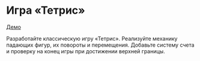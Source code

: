 # Игра «Тетрис»

[Демо](https://650874eba0435915e3680f5d--quiet-moonbeam-150595.netlify.app/)

Разработайте классическую игру «Тетрис». Реализуйте механику падающих фигур, их повороты и перемещения. Добавьте систему счета и проверку на конец игры при достижении верхней границы.